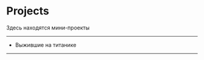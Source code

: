 # Projects
Здесь находятся мини-проекты

----------------------------
* Выжившие на титанике
----------------------------

